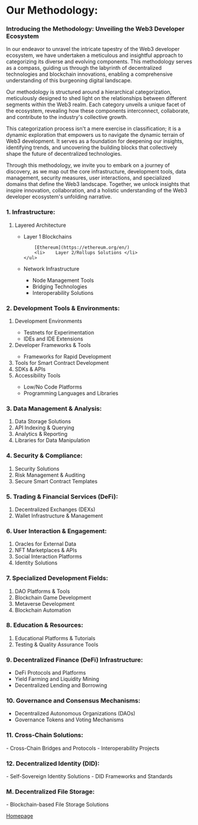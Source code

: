 # Our Methodology:

<h3>Introducing the Methodology: Unveiling the Web3 Developer Ecosystem</h3>

In our endeavor to unravel the intricate tapestry of the Web3 developer ecosystem, we have undertaken a meticulous and insightful approach to categorizing its diverse and evolving components. This methodology serves as a compass, guiding us through the labyrinth of decentralized technologies and blockchain innovations, enabling a comprehensive understanding of this burgeoning digital landscape.

Our methodology is structured around a hierarchical categorization, meticulously designed to shed light on the relationships between different segments within the Web3 realm. Each category unveils a unique facet of the ecosystem, revealing how these components interconnect, collaborate, and contribute to the industry's collective growth.

This categorization process isn't a mere exercise in classification; it is a dynamic exploration that empowers us to navigate the dynamic terrain of Web3 development. It serves as a foundation for deepening our insights, identifying trends, and uncovering the building blocks that collectively shape the future of decentralized technologies.

Through this methodology, we invite you to embark on a journey of discovery, as we map out the core infrastructure, development tools, data management, security measures, user interactions, and specialized domains that define the Web3 landscape. Together, we unlock insights that inspire innovation, collaboration, and a holistic understanding of the Web3 developer ecosystem's unfolding narrative.


<h3> 1. Infrastructure: </h3>

<ol>
<li>	Layered Architecture </li>
    <ul>
        <li>	Layer 1 Blockchains </li>
        
        [Ethereum](https://ethereum.org/en/)
        <li>	Layer 2/Rollups Solutions </li>
    </ul>
<li>	Network Infrastructure </li>
    <ul>
        <li>	Node Management Tools </li>
        <li>	Bridging Technologies </li>
        <li>	Interoperability Solutions </li>
    </ul>
</ol>

 

<h3> 2. Development Tools & Environments: </h3>
<ol>  
<li> Development Environments </li>
    <ul>
        <li>	Testnets for Experimentation </li>
        <li>	IDEs and IDE Extensions </li>
    </ul>
<li>	Developer Frameworks & Tools </li>
    <ul>
        <li>	Frameworks for Rapid Development </ul>
        <li>	Tools for Smart Contract Development </ul>
    </ul>
<li>	SDKs & APIs </li>
<li>	Accessibility Tools </li>
    <ul>
        <li>	Low/No Code Platforms </li>
        <li>	Programming Languages and Libraries </li>
    </ul>
</ol>

<h3> 3. Data Management & Analysis: </h3>
<ol>
    <li>	Data Storage Solutions </li>
    <li>	API Indexing & Querying </li>
    <li>	Analytics & Reporting </li>
    <li>	Libraries for Data Manipulation </li>
</ol>

<h3> 4. Security & Compliance: </h3>
<ol>
    <li>	Security Solutions </li>
    <li>	Risk Management & Auditing </li>
    <li>	Secure Smart Contract Templates </li>
</ol>

<h3> 5. Trading & Financial Services (DeFi): </h3>
<ol>
    <li>	Decentralized Exchanges (DEXs) </li>
    <li>	Wallet Infrastructure & Management </li>
</ol>

<h3> 6. User Interaction & Engagement: </h3>
<ol>
    <li>	Oracles for External Data </li>
    <li>	NFT Marketplaces & APIs </li>
    <li>	Social Interaction Platforms </li>
    <li>	Identity Solutions </li>
</ol>

<h3> 7. Specialized Development Fields: </h3>
<ol>
    <li>	DAO Platforms & Tools </li>
    <li>	Blockchain Game Development </li>
    <li>	Metaverse Development </li>
    <li>	Blockchain Automation </li>
</ol>

<h3> 8. Education & Resources: </h3>
<ol>
    <li>	Educational Platforms & Tutorials </li>
    <li>	Testing & Quality Assurance Tools </li>
</ol>

<h3> 9. Decentralized Finance (DeFi) Infrastructure: </h3>
<ul>
    <li> DeFi Protocols and Platforms </li>
    <li> Yield Farming and Liquidity Mining </li>
    <li> Decentralized Lending and Borrowing </li>
</ul>

<h3> 10. Governance and Consensus Mechanisms: </h3>
<ul>
    <li> Decentralized Autonomous Organizations (DAOs) </li>
    <li> Governance Tokens and Voting Mechanisms </li>
</ul>

<h3> 11. Cross-Chain Solutions: </h3>
    - Cross-Chain Bridges and Protocols 
    - Interoperability Projects 

<h3>  12. Decentralized Identity (DID): </h3>
    - Self-Sovereign Identity Solutions 
    - DID Frameworks and Standards 

<h3> M. Decentralized File Storage: </h3>
   - Blockchain-based File Storage Solutions 

[Homepage](https://github.com/GuerrillaBuzz/The-Web3-Developer-Ecosystem-Landscape)